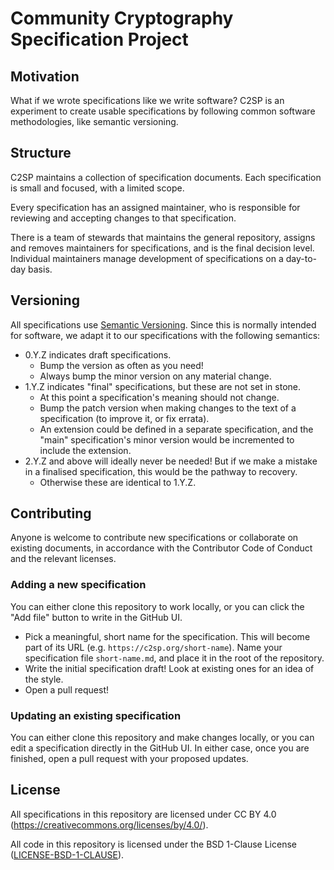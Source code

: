 # Community Cryptography Specification Project

## Motivation

What if we wrote specifications like we write software? C2SP is an experiment to create
usable specifications by following common software methodologies, like semantic versioning.

## Structure

C2SP maintains a collection of specification documents. Each specification is small and
focused, with a limited scope.

Every specification has an assigned maintainer, who is responsible for reviewing and
accepting changes to that specification.

There is a team of stewards that maintains the general repository, assigns and removes
maintainers for specifications, and is the final decision level. Individual maintainers
manage development of specifications on a day-to-day basis.

## Versioning

All specifications use [Semantic Versioning](https://semver.org/). Since this is normally
intended for software, we adapt it to our specifications with the following semantics:

- 0.Y.Z indicates draft specifications.
  - Bump the version as often as you need!
  - Always bump the minor version on any material change.
- 1.Y.Z indicates "final" specifications, but these are not set in stone.
  - At this point a specification's meaning should not change.
  - Bump the patch version when making changes to the text of a specification (to improve
    it, or fix errata).
  - An extension could be defined in a separate specification, and the "main"
    specification's minor version would be incremented to include the extension.
- 2.Y.Z and above will ideally never be needed! But if we make a mistake in a finalised
  specification, this would be the pathway to recovery.
  - Otherwise these are identical to 1.Y.Z.

## Contributing

Anyone is welcome to contribute new specifications or collaborate on existing documents,
in accordance with the Contributor Code of Conduct and the relevant licenses.

### Adding a new specification

You can either clone this repository to work locally, or you can click the "Add file"
button to write in the GitHub UI.

- Pick a meaningful, short name for the specification. This will become part of its URL
  (e.g. `https://c2sp.org/short-name`). Name your specification file `short-name.md`, and
  place it in the root of the repository.
- Write the initial specification draft! Look at existing ones for an idea of the style.
- Open a pull request!

### Updating an existing specification

You can either clone this repository and make changes locally, or you can edit a
specification directly in the GitHub UI. In either case, once you are finished, open a
pull request with your proposed updates.

## License

All specifications in this repository are licensed under CC BY 4.0
(https://creativecommons.org/licenses/by/4.0/).

All code in this repository is licensed under the BSD 1-Clause License
([LICENSE-BSD-1-CLAUSE](LICENSE-BSD-1-CLAUSE)).

